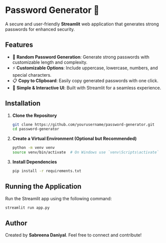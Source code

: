 # Password Generator 🔐

A secure and user-friendly **Streamlit** web application that generates strong passwords for enhanced security.

## Features
- 🔑 **Random Password Generation**: Generate strong passwords with customizable length and complexity.
- ⚡ **Customizable Options**: Include uppercase, lowercase, numbers, and special characters.
- 📋 **Copy to Clipboard**: Easily copy generated passwords with one click.
- 🎨 **Simple & Interactive UI**: Built with Streamlit for a seamless experience.

## Installation

1. **Clone the Repository**
   ```sh
   git clone https://github.com/yourusername/password-generator.git
   cd password-generator
   ```

2. **Create a Virtual Environment (Optional but Recommended)**
   ```sh
   python -m venv venv
   source venv/bin/activate  # On Windows use `venv\Scripts\activate`
   ```

3. **Install Dependencies**
   ```sh
   pip install -r requirements.txt
   ```

## Running the Application

Run the Streamlit app using the following command:
```sh
streamlit run app.py
```

## Author
Created by **Sabreena Daniyal**. Feel free to connect and contribute!

